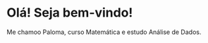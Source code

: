 # Olá! Seja bem-vindo!
Me chamoo Paloma, curso Matemática e estudo Análise de Dados.


<!---
Paaloma/Paaloma is a ✨ special ✨ repository because its `README.md` (this file) appears on your GitHub profile.
You can click the Preview link to take a look at your changes.
--->

